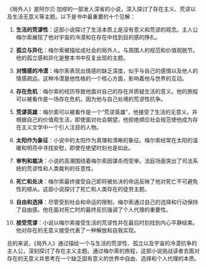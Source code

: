 《局外人》是阿尔贝·加缪的一部发人深省的小说，深入探讨了存在主义、荒谬以及生活无意义等主题。以下是书中最重要的十个见解：

1. **生活的荒谬性**：这部小说探讨了生活本质上是没有意义和荒谬的观念。主人公梅尔索展现了他对宇宙的冷漠和在存在中找到目的感的挣扎。

2. **孤立与异化**：梅尔索被描绘成社会的局外人，与周围人的规范和价值观脱节。他的孤立感和异化是整本书中反复出现的主题。

3. **对情感的冷漠**：梅尔索表现出情感的缺乏深度，似乎与自己的感情以及他人的情感疏远。这种冷漠是他性格的一个核心方面，影响着他与世界的互动。

4. **存在危机**：梅尔索的经历导致他面对自己的存在并质疑生活的意义。他的旅程可以被看作是一场存在危机，因为他与自己处境的荒谬性抗争。

5. **荒谬英雄**：梅尔索可以被看作是一个“荒谬英雄”，他接受了生活的无意义，并根据自己的价值观生活，即使面对社会期望。他拒绝顺应社会规范使他成为存在主义文学中一个引人注目的人物。

6. **太阳作为象征**：小说中的太阳作为真理和清晰的象征。梅尔索经常在太阳的温暖和明亮中寻找安慰，即使在绝望时刻也是如此。

7. **审判和裁决**：小说的高潮围绕着梅尔索因谋杀而受审。法庭场面突出了司法系统的荒谬性和人类裁判的任意性。

8. **死亡和处决**：梅尔索最终接受自己即将被处决的命运反映了他对死亡不可避免性的顺从。这部小说探讨了死亡和人类存在的徒劳主题。

9. **自由和选择**：尽管受到社会和命运的限制，梅尔索通过自己的选择和行动保持了自由感。他在面对死亡时的最终反抗强调了个人代理的重要性。

10. **接受荒谬**：小说以梅尔索接受生活的荒谬性并在最后时刻找到内心平静结束。他对存在的无意义接受代表了一种解放和自我实现。

总的来说，《局外人》通过描绘一个与生活的荒谬性、孤立以及宇宙的冷漠抗争的主人公，深刻探讨了存在主义主题。通过梅尔索的旅程，这部小说挑战读者去面对存在的无意义并思考在一个缺乏固有意义的世界中自由、选择和个人代理的本质。